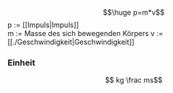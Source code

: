 $$\huge p=m*v$$
p := [[Impuls|Impuls]]  
m := Masse des sich bewegenden Körpers
v := [[./Geschwindigkeit|Geschwindigkeit]] 
### Einheit
$$ kg \frac ms$$